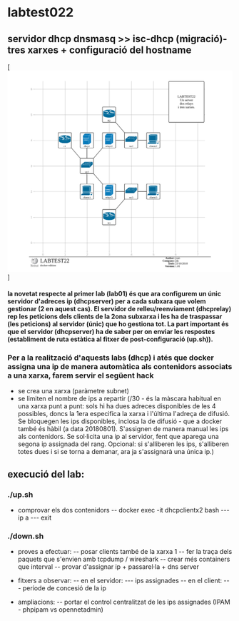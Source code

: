 # labtest022
## servidor dhcp dnsmasq >> isc-dhcp (migració)- tres xarxes + configuració del hostname
[![esquema](LABTEST22.png "Diagrama de  l'arquitectura")]
#### la novetat respecte al primer lab (lab01) és que ara configurem un únic servidor d'adreces ip (dhcpserver) per a cada subxara que volem gestionar (2 en aquest cas). El servidor de relleu/reenviament (dhcprelay) rep les peticions dels clients de la 2ona subxarxa i les ha de traspassar (les peticions) al servidor (únic) que ho gestiona tot. La part important és que el servidor (dhcpserver) ha de saber per on enviar les respostes (establiment de ruta estàtica al fitxer de post-configuració (up.sh)).

### Per a la realització d'aquests labs (dhcp) i atés que docker assigna una ip de manera automàtica als contenidors associats a una xarxa, farem servir el següent hack

- se crea una xarxa (paràmetre subnet)
- se limiten el nombre de ips a repartir (/30 - és la màscara habitual en una xarxa punt a punt: sols hi ha dues adreces disponibles de les 4 possibles, doncs la 1era especifica la xarxa i l'última l'adreça de difusió. Se bloquegen les ips disponibles, inclosa la de difusió - que a docker també és hàbil (a data 20180801). S'assignen de manera manual les ips als contenidors. Se sol·licita una ip al servidor, fent que aparega una segona ip assignada del rang. Opcional: si s'alliberen les ips, s'alliberen totes dues i si se torna a demanar, ara ja s'assignarà una única ip.)

## execució del lab:
### ./up.sh

- comprovar els dos contenidors 
  -- docker exec -it dhcpclientx2 bash
    --- ip a
    --- exit

### ./down.sh

- proves a efectuar: 
-- posar clients també de la xarxa 1
-- fer la traça dels paquets que s'envien amb tcpdump / wireshark
-- crear més containers que interval
-- provar d'assignar ip + passarel·la + dns server

- fitxers a observar:
  -- en el servidor: 
    --- ips assignades
  -- en el client:
    --- període de concesió de la ip

- ampliacions:
  -- portar el control centralitzat de les ips assignades (IPAM - phpipam vs opennetadmin)

